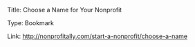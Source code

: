 Title:   Choose a Name for Your Nonprofit

Type:    Bookmark

Link:    http://nonprofitally.com/start-a-nonprofit/choose-a-name